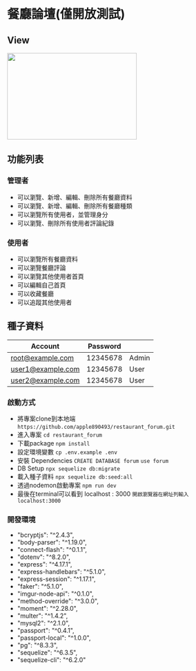 # 餐廳論壇(僅開放測試)

## View
<img width="300" height="200" src="https://github.com/apple890493/restuarant_forum/blob/master/%E6%93%B7%E5%8F%96.JPG"/>

## 功能列表
### 管理者
- 可以瀏覽、新增、編輯、刪除所有餐廳資料
- 可以瀏覽、新增、編輯、刪除所有餐廳種類
- 可以瀏覽所有使用者，並管理身分
- 可以瀏覽、刪除所有使用者評論紀錄
### 使用者
- 可以瀏覽所有餐廳資料
- 可以瀏覽餐廳評論
- 可以瀏覽其他使用者首頁
- 可以編輯自己首頁
- 可以收藏餐廳
- 可以追蹤其他使用者

## 種子資料
| Account | Password |  | 
| ---------- | ----------- | ----------- |
| root@example.com | 12345678   | Admin |
| user1@example.com | 12345678   | User |
| user2@example.com | 12345678   | User |

### 啟動方式
- 將專案clone到本地端
  `https://github.com/apple890493/restaurant_forum.git`
- 進入專案
  `cd restaurant_forum`
- 下載package
  `npm install`
- 設定環境變數
  `cp .env.example .env`
- 安裝 Dependencies
  `CREATE DATABASE forum`
  `use forum`
- DB Setup
  `npx sequelize db:migrate`
- 載入種子資料
  `npx sequelize db:seed:all`
- 透過nodemon啟動專案
  `npm run dev`
- 最後在terminal可以看到 localhost : 3000
  `開啟瀏覽器在網址列輸入localhost:3000`

### 開發環境
- "bcryptjs": "^2.4.3",
- "body-parser": "^1.19.0",
- "connect-flash": "^0.1.1",
- "dotenv": "^8.2.0",
- "express": "^4.17.1",
- "express-handlebars": "^5.1.0",
- "express-session": "^1.17.1",
- "faker": "^5.1.0",
- "imgur-node-api": "^0.1.0",
- "method-override": "^3.0.0",
- "moment": "^2.28.0",
- "multer": "^1.4.2",
- "mysql2": "^2.1.0",
- "passport": "^0.4.1",
- "passport-local": "^1.0.0",
- "pg": "^8.3.3",
- "sequelize": "^6.3.5",
- "sequelize-cli": "^6.2.0"